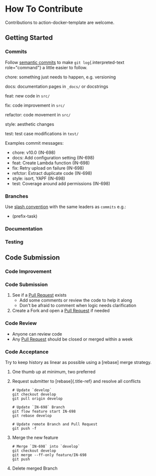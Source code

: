 # How To Contribute

Contributions to action-docker-template are welcome.

## Getting Started

### Commits

Follow [semantic commits](https://seesparkbox.com/foundry/semantic_commit_messages) to make `git log`{.interpreted-text role="command"} a little easier to follow.

chore: something just needs to happen, e.g. versioning

docs: documentation pages in `_docs/` or docstrings

feat: new code in `src/`

fix: code improvement in `src/`

refactor: code movement in `src/`

style: aesthetic changes

test: test case modifications in `test/`

Examples commit messages:

- chore: v10.0 (IN-698)
- docs: Add configuration setting (IN-698)
- feat: Create Lambda function (IN-698)
- fix: Retry upload on failure (IN-698)
- refctor: Extract duplicate code (IN-698)
- style: isort, YAPF (IN-698)
- test: Coverage around add permissions (IN-698)

### Branches

Use [slash convention]() with the same leaders as `commits` e.g.:

- (prefix-task)

### Documentation

### Testing

## Code Submission

### Code Improvement

### Code Submission

1.  See if a [Pull Request](https://github.com/hadenlabs/action-docker-template/pull-requests/) exists
    - Add some comments or review the code to help it along
    - Don\'t be afraid to comment when logic needs clarification
2.  Create a Fork and open a [Pull Request](https://github.com/hadenlabs/action-docker-template/pull-requests/) if needed

### Code Review

- Anyone can review code
- Any [Pull Request](https://github.com/hadenlabs/action-docker-template/pull-requests/) should be closed or merged within a week

### Code Acceptance

Try to keep history as linear as possible using a [rebase] merge strategy.

1. One thumb up at minimum, two preferred

2. Request submitter to [rebase]{.title-ref} and resolve all conflicts

   ```{.bash}
   # Update `develop`
   git checkout develop
   git pull origin develop

   # Update `IN-698` Branch
   git flow feature start IN-698
   git rebase develop

   # Update remote Branch and Pull Request
   git push -f
   ```

3. Merge the new feature

   ```{.bash}
   # Merge `IN-698` into `develop`
   git checkout develop
   git merge --ff-only feature/IN-698
   git push
   ```

4. Delete merged Branch

